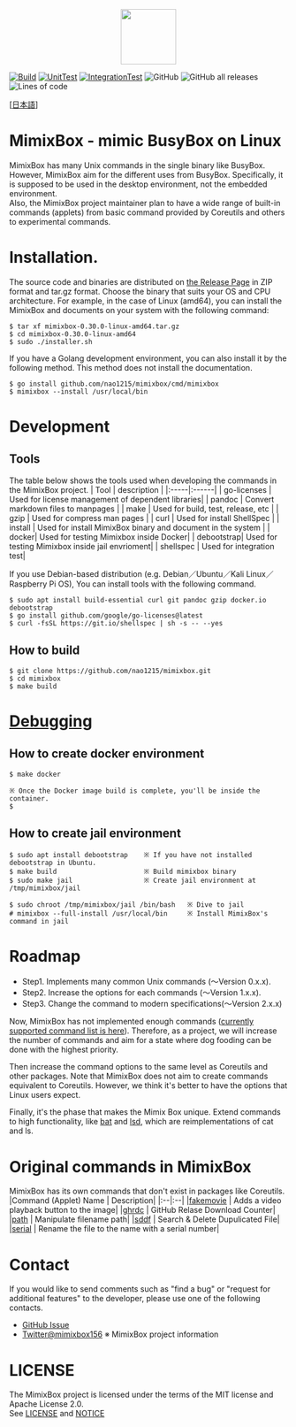 <div align="center">
<img src="https://github.com/nao1215/mimixbox/blob/main/docs/images/logo.jpg" width="100">
</div>

[![Build](https://github.com/nao1215/mimixbox/actions/workflows/build.yml/badge.svg?branch=main)](https://github.com/nao1215/mimixbox/actions/workflows/build.yml)
[![UnitTest](https://github.com/nao1215/mimixbox/actions/workflows/unit_test.yml/badge.svg?branch=main&event=push)](https://github.com/nao1215/mimixbox/actions/workflows/unit_test.yml)
[![IntegrationTest](https://github.com/nao1215/mimixbox/actions/workflows/integration_test.yml/badge.svg?event=push)](https://github.com/nao1215/mimixbox/actions/workflows/integration_test.yml)
![GitHub](https://img.shields.io/github/license/nao1215/mimixbox)
![GitHub all releases](https://img.shields.io/github/downloads/nao1215/mimixbox/total)
![Lines of code](https://img.shields.io/tokei/lines/github/nao1215/mimixbox?style=plastic)

[[日本語](docs/introduction/ja/README.md)]
# MimixBox - mimic BusyBox on Linux
MimixBox has many Unix commands in the single binary like BusyBox. However, MimixBox aim for the different uses from BusyBox. Specifically, it is supposed to be used in the desktop environment, not the embedded environment.  
Also, the MimixBox project maintainer plan to have a wide range of built-in commands (applets) from basic command provided by Coreutils and others to experimental commands.

# Installation.
The source code and binaries are distributed on [the Release Page](https://github.com/nao1215/mimixbox/releases) in ZIP format and tar.gz format. Choose the binary that suits your OS and CPU architecture.
For example, in the case of Linux (amd64), you can install the MimixBox and documents on your system with the following command:

```
$ tar xf mimixbox-0.30.0-linux-amd64.tar.gz
$ cd mimixbox-0.30.0-linux-amd64
$ sudo ./installer.sh
```

If you have a Golang development environment, you can also install it by the following method. This method does not install the documentation.

```
$ go install github.com/nao1215/mimixbox/cmd/mimixbox
$ mimixbox --install /usr/local/bin
```
# Development 
## Tools
The table below shows the tools used when developing the commands in the MimixBox project.
| Tool | description |
|:-----|:------|
| go-licenses | Used for license management of dependent libraries|
| pandoc   | Convert markdown files to manpages |
| make   | Used for build, test, release, etc |
| gzip   | Used for compress man pages |
| curl | Used for install ShellSpec |
| install   | Used for install MimixBox binary and document in the system |
| docker| Used for testing Mimixbox inside Docker|
| debootstrap| Used for testing Mimixbox inside jail envrioment|
|  shellspec   | Used for integration test|  

If you use Debian-based distribution (e.g. Debian／Ubuntu／Kali Linux／Raspberry Pi OS), You can install tools with the following command.

```
$ sudo apt install build-essential curl git pandoc gzip docker.io debootstrap
$ go install github.com/google/go-licenses@latest
$ curl -fsSL https://git.io/shellspec | sh -s -- --yes
```
  
## How to build

```
$ git clone https://github.com/nao1215/mimixbox.git
$ cd mimixbox
$ make build
```

# [Debugging](docs/introduction/en/DebugAndTest.md)
## How to create docker environment
```
$ make docker

※ Once the Docker image build is complete, you'll be inside the container.
$ 
```
## How to create jail environment
``` 
$ sudo apt install debootstrap    ※ If you have not installed debootstrap in Ubuntu.
$ make build                      ※ Build mimixbox binary
$ sudo make jail                  ※ Create jail environment at /tmp/mimixbox/jail

$ sudo chroot /tmp/mimixbox/jail /bin/bash   ※ Dive to jail
# mimixbox --full-install /usr/local/bin     ※ Install MimixBox's command in jail
```

# Roadmap
- Step1. Implements many common Unix commands (〜Version 0.x.x).
- Step2. Increase the options for each commands (〜Version 1.x.x).
- Step3. Change the command to modern specifications(〜Version 2.x.x)
  
Now, MimixBox has not implemented enough commands ([currently supported command list is here](./docs/introduction/en/CommandAppletList.md)). Therefore, as a project, we will increase the number of commands and aim for a state where dog fooding can be done with the highest priority.
    
Then increase the command options to the same level as Coreutils and other packages. Note that MimixBox does not aim to create commands equivalent to Coreutils. However, we think it's better to have the options that Linux users expect.
  
Finally, it's the phase that makes the Mimix Box unique. Extend commands to high functionality, like [bat](https://github.com/sharkdp/bat) and [lsd](https://github.com/Peltoche/lsd), which are reimplementations of cat and ls.

# Original commands in MimixBox
MimixBox has its own commands that don't exist in packages like Coreutils.
|Command (Applet) Name | Description|
|:--|:--|
|[fakemovie](./docs/examples/fakemovie/en/fakemovie.md) | Adds a video playback button to the image|
|[ghrdc](./docs/examples/ghrdc/en/ghrdc.md) | GitHub Relase Download Counter|
|[path](./docs/examples/path/en/path.md) | Manipulate filename path|
|[sddf](./docs/examples/sddf/en/sddf.md) | Search & Delete Dupulicated File|
|[serial](./docs/examples/serial/en/serial.md) | Rename the file to the name with a serial number|

# Contact
If you would like to send comments such as "find a bug" or "request for additional features" to the developer, please use one of the following contacts.

- [GitHub Issue](https://github.com/nao1215/mimixbox/issues)
- [Twitter@mimixbox156](https://twitter.com/mimixbox156) ※ MimixBox project information

# LICENSE
The MimixBox project is licensed under the terms of the MIT license and Apache License 2.0.  
See [LICENSE](./LICENSE) and [NOTICE](./NOTICE)
